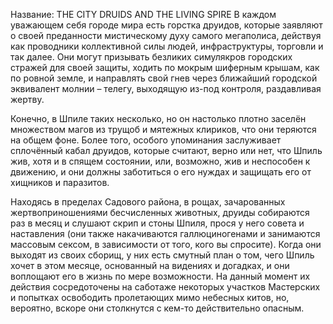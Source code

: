 Название: THE CITY DRUIDS AND THE LIVING SPIRE
В каждом уважающем себя городе мира есть горстка друидов, которые заявляют о своей преданности мистическому духу самого мегаполиса, действуя как проводники коллективной силы людей, инфраструктуры, торговли и так далее. Они могут призывать безликих симулякров городских стражей для своей защиты, ходить по мокрым шиферным крышам, как по ровной земле, и направлять свой гнев через ближайший городской эквивалент молнии – телегу, выходящую из-под контроля, раздавливая жертву.

Конечно, в Шпиле таких несколько, но он настолько плотно заселён множеством магов из трущоб и мятежных клириков, что они теряются на общем фоне. Более того, особого упоминания заслуживает сплочённый кабал друидов, которые считают, верно или нет, что Шпиль жив, хотя и в спящем состоянии, или, возможно, жив и неспособен к движению, и они должны заботиться о его нуждах и защищать его от хищников и паразитов.

Находясь в пределах Садового района, в рощах, зачарованных жертвоприношениями бесчисленных животных, друиды собираются раз в месяц и слушают скрип и стоны Шпиля, прося у него совета и наставления (они также накачиваются галлюциногенами и занимаются массовым сексом, в зависимости от того, кого вы спросите). Когда они выходят из своих сборищ, у них есть смутный план о том, чего Шпиль хочет в этом месяце, основанный на видениях и догадках, и они воплощают его в жизнь по мере возможности. На данный момент их действия сосредоточены на саботаже некоторых участков Мастерских и попытках освободить пролетающих мимо небесных китов, но, вероятно, вскоре они столкнутся с кем-то действительно опасным.